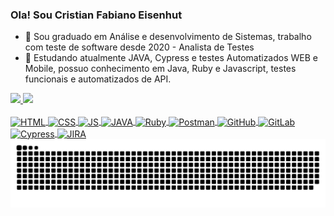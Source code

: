 ### Ola! Sou Cristian Fabiano Eisenhut

- 🔭 Sou graduado em Análise e desenvolvimento de Sistemas, trabalho com teste de software desde 2020 - Analista de Testes
- 🌱 Estudando atualmente JAVA, Cypress e testes Automatizados WEB e Mobile, possuo conhecimento em Java, Ruby e Javascript, testes funcionais e automatizados de API. 
 
 <div>
  <a href="https://github.com/cristiancfe">
  <img height="180em"   src="https://github-readme-stats.vercel.app/api?username=cristiancfe&show_icons=true&theme=dracula&include_all_commits=true&count_private=true"/>
  <img height="180em"   src="https://github-readme-stats.vercel.app/api/top-langs/?username=cristiancfe&layout=compact&langs_count=7&theme=dracula"/>
 </div>  
 

 <div style="display: inline_block"><br>
  
  <img align="center" alt="HTML" height="30" width="60" src="https://img.shields.io/badge/HTML5-E34F26?style=for-the-badge&logo=html5&logoColor=white">  
  <img align="center" alt="CSS" height="30" width="60" src="https://img.shields.io/badge/CSS3-1572B6?style=for-the-badge&logo=css3&logoColor=white">
  <img align="center" alt="JS" height="30" width="60" src="https://img.shields.io/badge/JavaScript-F7DF1E?style=for-the-badge&logo=javascript&logoColor=black">
  <img align="center" alt="JAVA" height="30" width="60" src="https://img.shields.io/badge/Java-ED8B00?style=for-the-badge&logo=java&logoColor=white">
  <img align="center" alt="Ruby" height="30" width="60" src="https://img.shields.io/badge/Ruby-CC342D?style=for-the-badge&logo=ruby&logoColor=white">
  <img align="center" alt="Postman" height="30" width="60" src="https://img.shields.io/badge/Postman-FF6C37?style=for-the-badge&logo=postman&logoColor=white"> 
  <img align="center" alt="GitHub" height="30" width="60" src="https://img.shields.io/badge/GitHub-100000?style=for-the-badge&logo=github&logoColor=white">
  <img align="center" alt="GitLab" height="30" width="60" src="https://img.shields.io/badge/GitLab-330F63?style=for-the-badge&logo=gitlab&logoColor=white"> 
  <img align="center" alt="Cypress" height="30" width="60" src="https://img.shields.io/badge/-cypress-%23E5E5E5?style=for-the-badge&logo=cypress&logoColor=058a5e">
  <img align="center" alt="JIRA" height="30" width="60" src="https://img.shields.io/badge/jira-%230A0FFF.svg?style=for-the-badge&logo=jira&logoColor=white">
        
</div>
<img alt="snake eating my contributions" src="https://raw.githubusercontent.com/salesp07/salesp07/output/github-contribution-grid-snake-dark.svg" style="max-width: 100%;">
  
  
  
  
